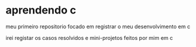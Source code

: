 # aprendendo c
meu primeiro repositorio focado em registrar o meu desenvolvimento em c

irei registar os casos resolvidos e mini-projetos feitos por mim em c